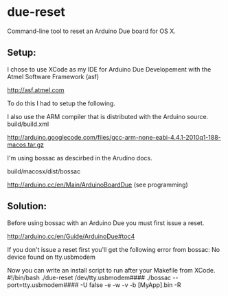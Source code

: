 due-reset
=========

Command-line tool to reset an Arduino Due board for OS X.

Setup:
------------

I chose to use XCode as my IDE for Arduino Due Developement with the Atmel Software Framework (asf)

http://asf.atmel.com

To do this I had to setup the following.

I also use the ARM compiler that is distributed with the Arduino source.
build/build.xml

http://arduino.googlecode.com/files/gcc-arm-none-eabi-4.4.1-2010q1-188-macos.tar.gz

I'm using bossac as descirbed in the Arudino docs.

build/macosx/dist/bossac

http://arduino.cc/en/Main/ArduinoBoardDue (see programming)

Solution:
------------

Before using bossac with an Arduino Due you must first issue a reset.

http://arduino.cc/en/Guide/ArduinoDue#toc4

If you don't issue a reset first you'll get the following error from bossac:
	No device found on tty.usbmodem

Now you can write an install script to run after your Makefile from XCode.
	#!/bin/bash
	./due-reset /dev/tty.usbmodem####
	./bossac --port=tty.usbmodem#### -U false -e -w -v -b [MyApp].bin -R
